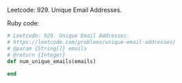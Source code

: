 Leetcode: 929. Unique Email Addresses.

Ruby code:
```Ruby
# Leetcode: 929. Unique Email Addresses.
# https://leetcode.com/problems/unique-email-addresses/
# @param {String[]} emails
# @return {Integer}
def num_unique_emails(emails)
    
end
```